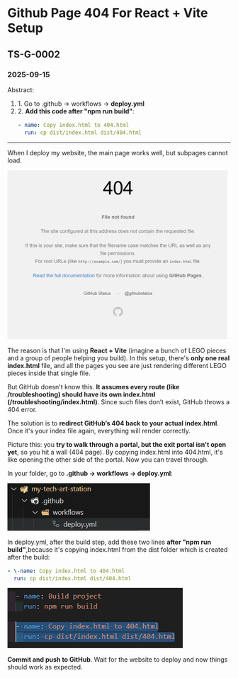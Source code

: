 # Github Page 404 For React + Vite Setup
## TS-G-0002
### 2025-09-15

Abstract:
1. 1\. Go to .github -> workflows -> **deploy.yml**
2. 2\. **Add this code after "npm run build"**:
    ```yaml
    - name: Copy index.html to 404.html
      run: cp dist/index.html dist/404.html
    ```

***

When I deploy my website, the main page works well, but subpages cannot load.

![](https://raw.githubusercontent.com/DavidCai1874/my-tech-art-station-assets-storage-01/main/20250909173110.png)

The reason is that I'm using **React + Vite** (imagine a bunch of LEGO pieces and a group of people helping you build). In this setup, there's **only one real index.html** file, and all the pages you see are just rendering different LEGO pieces inside that single file.

But GitHub doesn't know this. **It assumes every route (like /troubleshooting) should have its own index.html (/troubleshooting/index.html)**. Since such files don’t exist, GitHub throws a 404 error.

The solution is to **redirect GitHub’s 404 back to your actual index.html**. Once it's your index file again, everything will render correctly.

Picture this: you **try to walk through a portal, but the exit portal isn't open yet**, so you hit a wall (404 page). By copying index.html into 404.html, it's like opening the other side of the portal. Now you can travel through.

In your folder, go to **.github -> workflows -> deploy.yml**:

![](https://raw.githubusercontent.com/DavidCai1874/my-tech-art-station-assets-storage-01/main/20250916120452.png)

In deploy.yml, after the build step, add these two lines **after "npm run build"**,because it's copying index.html from the dist folder which is created after the build:

```yaml
- \-name: Copy index.html to 404.html
  run: cp dist/index.html dist/404.html
```

![](https://raw.githubusercontent.com/DavidCai1874/my-tech-art-station-assets-storage-01/main/20250916120645.png)

**Commit and push to GitHub**. Wait for the website to deploy and now things should work as expected.